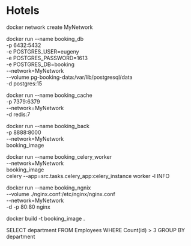 # Hotels
docker network create MyNetwork

docker run --name booking_db \
    -p 6432:5432 \
    -e POSTGRES_USER=eugeny \
    -e POSTGRES_PASSWORD=1613 \
    -e POSTGRES_DB=booking \
    --network=MyNetwork \
    --volume pg-booking-data:/var/lib/postgresql/data \
    -d postgres:15

docker run --name booking_cache \
    -p 7379:6379 \
    --network=MyNetwork \
    -d redis:7 

docker run --name booking_back \
    -p 8888:8000 \
    --network=MyNetwork \
    booking_image


docker run --name booking_celery_worker \
    --network=MyNetwork \
    booking_image \
    celery --app=src.tasks.celery_app:celery_instance worker -l INFO

docker run --name booking_ngnix \
    --volume ./nginx.conf:/etc/nginx/nginx.conf \
    --network=MyNetwork \
    -d -p 80:80 nginx 

docker build -t booking_image .


SELECT department
FROM Employees
WHERE Count(id) > 3
GROUP BY department